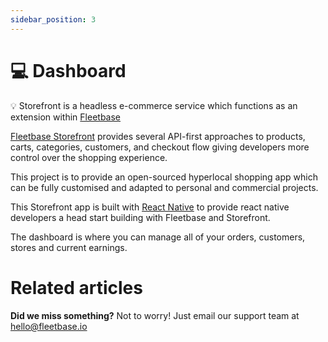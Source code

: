 ```yaml
---
sidebar_position: 3
---
```


# 💻 Dashboard

💡 Storefront is a headless e-commerce service which functions as an extension within [Fleetbase](https://fleetbase.io/)

[Fleetbase Storefront](https://fleetbase.io/products/storefront) provides several API-first approaches to products, carts, categories, customers, and checkout flow giving developers more control over the shopping experience. 

This project is to provide an open-sourced hyperlocal shopping app which can be fully customised and adapted to personal and commercial projects. 

This Storefront app is built with [React Native](https://reactnative.dev/) to provide react native developers a head start building with Fleetbase and Storefront.

The dashboard is where you can manage all of your orders, customers, stores and current earnings. 

# Related articles

**Did we miss something?**
Not to worry! Just email our support team at hello@fleetbase.io

<!-- You have just learned the **basics of Docusaurus** and made some changes to the **initial template**.

Docusaurus has **much more to offer**!

Have **5 more minutes**? Take a look at **[versioning](../tutorial-extras/manage-docs-versions.md)** and **[i18n](../tutorial-extras/translate-your-site.md)**.

Anything **unclear** or **buggy** in this tutorial? [Please report it!](https://github.com/facebook/docusaurus/discussions/4610)

## What's next?

- Read the [official documentation](https://docusaurus.io/)
- Modify your site configuration with [`docusaurus.config.js`](https://docusaurus.io/docs/api/docusaurus-config)
- Add navbar and footer items with [`themeConfig`](https://docusaurus.io/docs/api/themes/configuration)
- Add a custom [Design and Layout](https://docusaurus.io/docs/styling-layout)
- Add a [search bar](https://docusaurus.io/docs/search)
- Find inspirations in the [Docusaurus showcase](https://docusaurus.io/showcase)
- Get involved in the [Docusaurus Community](https://docusaurus.io/community/support) -->
